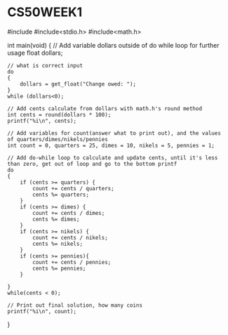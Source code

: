 # CS50WEEK1
#include <cs50>
#include<stdio.h>
#include<math.h>
  
int main(void)
{
    // Add variable dollars outside of do while loop for further usage
    float dollars;

    // what is correct input
    do
    {
        dollars = get_float("Change owed: ");
    }
    while (dollars<0);

    // Add cents calculate from dollars with math.h's round method
    int cents = round(dollars * 100);
    printf("%i\n", cents);

    // Add variables for count(answer what to print out), and the values of quarters/dimes/nikels/pennies
    int count = 0, quarters = 25, dimes = 10, nikels = 5, pennies = 1;

    // Add do-while loop to calculate and update cents, until it's less than zero, get out of loop and go to the bottom printf
    do
    {
        if (cents >= quarters) {
            count += cents / quarters;
            cents %= quarters;
        } 
        if (cents >= dimes) {
            count += cents / dimes;
            cents %= dimes;
        } 
        if (cents >= nikels) {
            count += cents / nikels;
            cents %= nikels;
        } 
        if (cents >= pennies){
            count += cents / pennies;
            cents %= pennies;
        }
        
    }
    while(cents < 0);

    // Print out final solution, how many coins
    printf("%i\n", count);
}
